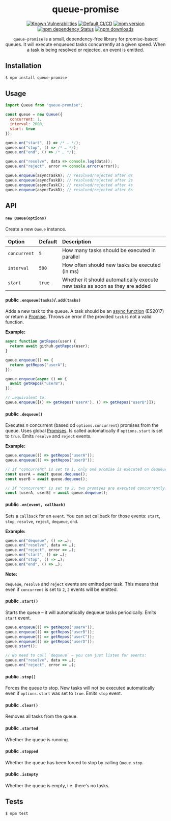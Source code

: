 <div align="center">
  <h1>queue-promise</h1>

[![Known Vulnerabilities](https://snyk.io/test/github/Bartozzz/queue-promise/badge.svg?targetFile=package.json)](https://snyk.io/test/github/Bartozzz/queue-promise?targetFile=package.json)
[![Default CI/CD](https://github.com/Bartozzz/queue-promise/workflows/Default%20CI/CD/badge.svg)](https://github.com/Bartozzz/queue-promise/actions)
[![npm version](https://img.shields.io/npm/v/queue-promise.svg)](https://www.npmjs.com/package/queue-promise)
[![npm dependency Status](https://david-dm.org/Bartozzz/queue-promise.svg)](https://www.npmjs.com/package/queue-promise)
[![npm downloads](https://img.shields.io/npm/dt/queue-promise.svg)](https://www.npmjs.com/package/queue-promise)
<br>

`queue-promise` is a small, dependency-free library for promise-based queues. It will execute enqueued tasks concurrently at a given speed. When a task is being resolved or rejected, an event is emitted.

</div>

## Installation

```bash
$ npm install queue-promise
```

## Usage

```javascript
import Queue from "queue-promise";

const queue = new Queue({
  concurrent: 1,
  interval: 2000,
  start: true
});

queue.on("start", () => /* … */);
queue.on("stop", () => /* … */);
queue.on("end", () => /* … */);

queue.on("resolve", data => console.log(data));
queue.on("reject", error => console.error(error));

queue.enqueue(asyncTaskA); // resolved/rejected after 0s
queue.enqueue(asyncTaskB); // resolved/rejected after 2s
queue.enqueue(asyncTaskC); // resolved/rejected after 4s
queue.enqueue(asyncTaskD); // resolved/rejected after 6s
```

## API

#### `new Queue(options)`

Create a new `Queue` instance.

| Option       | Default | Description                                                                 |
| :----------- | :------ | :-------------------------------------------------------------------------- |
| `concurrent` | `5`     | How many tasks should be executed in parallel                               |
| `interval`   | `500`   | How often should new tasks be executed (in ms)                              |
| `start`      | `true`  | Whether it should automatically execute new tasks as soon as they are added |

#### **public** `.enqueue(tasks)`/`.add(tasks)`

Adds a new task to the queue. A task should be an [async function](https://developer.mozilla.org/en-US/docs/Web/JavaScript/Reference/Statements/async_function) (ES2017) or return a [Promise](https://developer.mozilla.org/en-US/docs/Web/JavaScript/Reference/Global_Objects/Promise). Throws an error if the provided `task` is not a valid function.

**Example:**

```javascript
async function getRepos(user) {
  return await github.getRepos(user);
}

queue.enqueue(() => {
  return getRepos("userA");
});

queue.enqueue(async () => {
  await getRepos("userB");
});

// …equivalent to:
queue.enqueue([() => getRepos("userA"), () => getRepos("userB")]);
```

#### **public** `.dequeue()`

Executes _n_ concurrent (based od `options.concurrent`) promises from the queue. Uses global [Promises](https://developer.mozilla.org/en-US/docs/Web/JavaScript/Reference/Global_Objects/Promise). Is called automatically if `options.start` is set to `true`. Emits `resolve` and `reject` events.

**Example:**

```javascript
queue.enqueue(() => getRepos("userA"));
queue.enqueue(() => getRepos("userB"));

// If "concurrent" is set to 1, only one promise is executed on dequeue:
const userA = await queue.dequeue();
const userB = await queue.dequeue();

// If "concurrent" is set to 2, two promises are executed concurrently:
const [userA, userB] = await queue.dequeue();
```

#### **public** `.on(event, callback)`

Sets a `callback` for an `event`. You can set callback for those events: `start`, `stop`, `resolve`, `reject`, `dequeue`, `end`.

**Example:**

```javascript
queue.on("dequeue", () => …);
queue.on("resolve", data => …);
queue.on("reject", error => …);
queue.on("start", () => …);
queue.on("stop", () => …);
queue.on("end", () => …);
```

**Note:**

`dequeue`, `resolve` and `reject` events are emitted per task. This means that even if `concurrent` is set to `2`, `2` events will be emitted.

#### **public** `.start()`

Starts the queue – it will automatically dequeue tasks periodically. Emits `start` event.

```javascript
queue.enqueue(() => getRepos("userA"));
queue.enqueue(() => getRepos("userB"));
queue.enqueue(() => getRepos("userC"));
queue.enqueue(() => getRepos("userD"));
queue.start();

// No need to call `dequeue` – you can just listen for events:
queue.on("resolve", data => …);
queue.on("reject", error => …);
```

#### **public** `.stop()`

Forces the queue to stop. New tasks will not be executed automatically even if `options.start` was set to `true`. Emits `stop` event.

#### **public** `.clear()`

Removes all tasks from the queue.

#### **public** `.started`

Whether the queue is running.

#### **public** `.stopped`

Whether the queue has been forced to stop by calling `Queue.stop`.

#### **public** `.isEmpty`

Whether the queue is empty, i.e. there's no tasks.

## Tests

```bash
$ npm test
```
